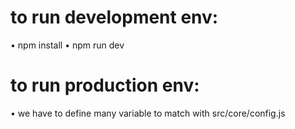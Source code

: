 
# to run development env:
  • npm install
  • npm run dev
  
# to run production env: 
  • we have to define many variable to match with src/core/config.js



